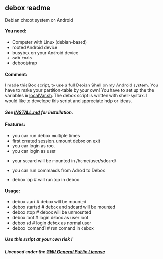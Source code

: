 debox readme
------------

Debian chroot system on Android

#### You need:

 - Computer with Linux (debian-based)
 - rooted Android device
 - busybox on your Android device
 - adb-tools
 - debootstrap

#### Comment:

  I made this Box script, to use a full Debian Shell on my Android system.
  You have to make your partition-table by your own!
  You have to set up the the variables in [localVar.sh](https://github.com/Kry07/debox/blob/master/localVar.sh).
  The debox script is written with shell-syntax.
  I would like to develope this script and appreciate help or ideas.
##### See [INSTALL.md](https://github.com/Kry07/debox/blob/master/INSTALL.md) for installation.

#### Features:

 + you can run debox multiple times
 + first created session, umount debox on exit
 + you can login as root
 + you can login as user
  - your sdcard will be mounted in /home/user/sdcard/
 + you can run commands from Adroid to Debox
  - debox top   # will run top in debox

#### Usage:

 + debox start      # debox will be mounted
 + debox startsd    # debox and sdcard will be mounted
 + debox stop       # debox will be unmounted
 + debox root       # login debox as user root
 + debox sd         # login debox as normal user
 + debox [comand]   # run comand in debox

##### Use this script at your own risk !

##### Licensed under the [GNU General Public License](http://www.gnu.org/licenses/)
